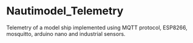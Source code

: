 # Nautimodel_Telemetry
Telemetry of a model ship implemented using MQTT protocol, ESP8266, mosquitto, arduino nano and industrial sensors.
